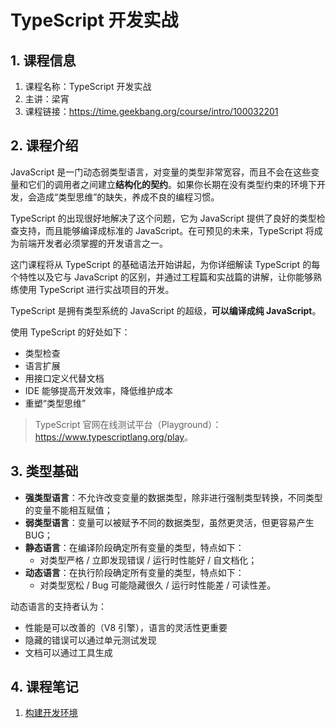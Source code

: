 # TypeScript 开发实战

## 1. 课程信息

1. 课程名称：TypeScript 开发实战
2. 主讲：梁宵
3. 课程链接：<https://time.geekbang.org/course/intro/100032201>

## 2. 课程介绍

JavaScript 是一门动态弱类型语言，对变量的类型非常宽容，而且不会在这些变量和它们的调用者之间建立**结构化的契约**。如果你长期在没有类型约束的环境下开发，会造成“类型思维”的缺失，养成不良的编程习惯。

TypeScript 的出现很好地解决了这个问题，它为 JavaScript 提供了良好的类型检查支持，而且能够编译成标准的 JavaScript。在可预见的未来，TypeScript 将成为前端开发者必须掌握的开发语言之一。

这门课程将从 TypeScript 的基础语法开始讲起，为你详细解读 TypeScript 的每个特性以及它与 JavaScript 的区别，并通过工程篇和实战篇的讲解，让你能够熟练使用 TypeScript 进行实战项目的开发。

TypeScript 是拥有类型系统的 JavaScript 的超级，**可以编译成纯 JavaScript**。

使用 TypeScript 的好处如下：

- 类型检查
- 语言扩展
- 用接口定义代替文档
- IDE 能够提高开发效率，降低维护成本
- 重塑“类型思维”

> TypeScript 官网在线测试平台（Playground）：<https://www.typescriptlang.org/play>。

## 3. 类型基础

- **强类型语言**：不允许改变变量的数据类型，除非进行强制类型转换，不同类型的变量不能相互赋值；
- **弱类型语言**：变量可以被赋予不同的数据类型，虽然更灵活，但更容易产生 BUG；
- **静态语言**：在编译阶段确定所有变量的类型，特点如下：
  - 对类型严格 / 立即发现错误 / 运行时性能好 / 自文档化；
- **动态语言**：在执行阶段确定所有变量的类型，特点如下：
  - 对类型宽松 / Bug 可能隐藏很久 / 运行时性能差 / 可读性差。

动态语言的支持者认为：

- 性能是可以改善的（V8 引擎），语言的灵活性更重要
- 隐藏的错误可以通过单元测试发现
- 文档可以通过工具生成

## 4. 课程笔记

1. [构建开发环境](./webpack-env.md)
